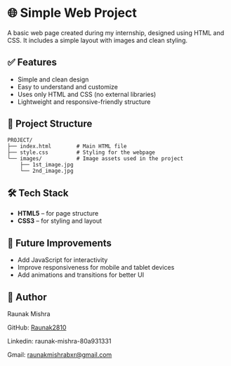 # 🌐 Simple Web Project

A basic web page created during my internship, designed using HTML and CSS. It includes a simple layout with images and clean styling.

## ✅ Features

- Simple and clean design  
- Easy to understand and customize  
- Uses only HTML and CSS (no external libraries)  
- Lightweight and responsive-friendly structure  

## 📂 Project Structure

```plaintext
PROJECT/
├── index.html        # Main HTML file  
├── style.css         # Styling for the webpage  
└── images/           # Image assets used in the project  
    ├── 1st_image.jpg  
    └── 2nd_image.jpg  
```


## 🛠 Tech Stack

- **HTML5** – for page structure  
- **CSS3** – for styling and layout  

## 🚀 Future Improvements

- Add JavaScript for interactivity  
- Improve responsiveness for mobile and tablet devices  
- Add animations and transitions for better UI  

## 👤 Author

Raunak Mishra 

GitHub: [Raunak2810](https://github.com/your-Raunak2810) 

Linkedin: raunak-mishra-80a931331

Gmail: raunakmishrabxr@gmail.com


